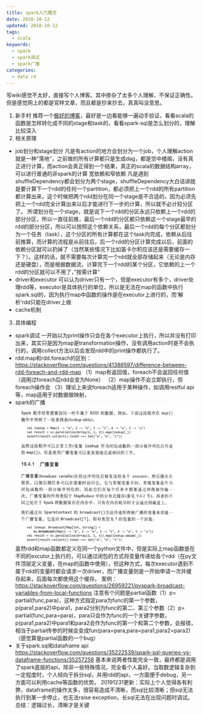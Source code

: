 ```yaml
---
title: spark入门概念
date: 2018-10-12
updated: 2018-10-12
tags:
  - scala
keywords:
  - spark
  - spark调试
  - spark广播
categories:
  - data rd
---
```

写wiki感觉不太好，直接写个人博客。其中掺杂了太多个人理解，不保证正确性。但是感觉网上的都是官样文章，而且都是抄来抄去，真真叫没意思。
<!--more-->
1. 新手村
推荐一个[极好的博客](https://github.com/JerryLead/SparkInternals)，最好是一边看能够一遍动手验证，看看scala的函数是怎样转化成不同的stage和task的，看看spark-sql是怎么划分的，理解比较深入
2. 相关原理
* job划分和stage划分
凡是有action的地方会划分为一个job，个人理解action就是一种”落地“，之前做的所有计算都只是生成dag，都是空中楼阁，没有真正进行计算，而action会真正得到一个结果，真正的scala的数据结构array，可以进行普通的非spark的计算
宽依赖和窄依赖
凡是遇到shuffleDependency都会划分为两个stage，shuffleDependency大白话讲就是要计算下一个rdd的任何一个partition，都必须把上一个rdd的所有partition都计算出来，这个时候把两个rdd划分在同一个stage是不合适的，因为必须先把上一个rdd完全计算出来以后才能进行下一步的计算，所以就不必计较分区了。
所谓划分在一个stage，就是说下一个rdd的分区永远只依赖上一个rdd的部分分区，所以一直往前推，最后一个rdd的分区都只依赖这一个stage最早的rdd的部分分区，所以可以按照这个依赖关系，最后一个rdd的每个分区都划分为一个任务（task），这个分区的所有计算都在这个task内完成，依赖从后往前推算，而计算的流程是从前往后，后一个rdd的分区计算完成以后，前面的依赖分区就可以扔掉了（当然某些情况下比如笛卡尔积应该还是需要缓存一下？）。这样的话，就不需要每次计算完一个rdd就全部存储起来（无论是内存还是硬盘），而是根据数据流，计算完下一个rdd的某个分区，它依赖的上一个rdd的分区就可以不用了，”按需计算“
* driver和executor
可以认为driver只有一个，但是executor有多个，driver处理rdd等，executor是具体执行的单位，所以是无法在map的函数中执行spark.sql的，因为执行map中函数的操作是在executor上进行的，而‘解析’rdd只能在driver上做
* cache机制

3. 具体编程
* spark调试
一开始以为print操作只会在各个executor上执行，所以并没有打印出来，其实只是因为map是transformation操作，没有调用action时是不会执行的，调用collect方法以后会发现rdd中的print操作都执行了。
* rdd.map和rdd.foreach的区别：
https://stackoverflow.com/questions/41388597/difference-between-rdd-foreach-and-rdd-map
（1）map有返回值，foreach不会返回任何值（调用过foreach后rdd会变为None）
（2）map操作不会立即执行，但foreach操作会
（3）理论上来说foreach适用于某种操作，如调用restful api等，map适用于对数据做映射，
* spark的广播
![“这张图讲的很好”](/img/broadcast.png)虽然rdd和map函数都定义在同一个python文件中，但是实际上map函数是在不同的excutor上执行的，可以通过闭包的方式将变量传递给各个rdd（在py文件顶层定义变量，在map的函数中使用），但这种方式，每次executor遇到不属于rdd的变量时都会请求一次driver，而广播变量则是一开始申请一次并缓存起来，后面每次都使用这个缓存。
案例：https://stackoverflow.com/questions/26959221/pyspark-broadcast-variables-from-local-functions
注意有个问题是partial函数（1）p= partial(func,para)，这种方式指定para为func的第一个参数，p(para1,para2)中para1，para2分别为func的第二、第三个参数（2）p= partial(func,para=para)，para只会作为func的一个关键字参数，p(para1,para2)中para1和para2会作为func的第一个和第二个参数，会报错，相当于partial传参的时候会变成fun(para=para,para=para1,para2=para2)（感觉算是partial函数的一个bug）
* 关于spark.sql和dataframe api
https://stackoverflow.com/questions/35222539/spark-sql-queries-vs-dataframe-functions/35257258
基本来说两者性能完全一致，最终都是调用了spark底层的api，除非一些特殊情况，完全看个人喜好。当取数逻辑复杂到一定程度时，个人倾向于拆分sql，并用rdd的api，一方面便于debug，另一方面可以利用cache等函数的优势。
20191231更新：实际上个人觉得各有利弊，dataframe的操作太多，很容易造成不清晰，而sql比较清晰；但sql无法执行到某一步停止，也无法raise exception，长sql无法在出现问题时调试。总结：逻辑过长，清晰才是关键
